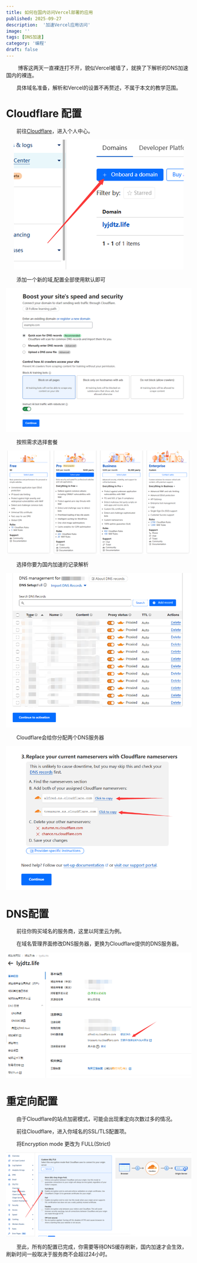 ```yaml
---
title: 如何在国内访问Vercel部署的应用
published: 2025-09-27
description:  '加速Vercel应用访问'
image: ''
tags: [DNS加速]
category: '编程'
draft: false
---
```


&emsp;&emsp; 博客这两天一直裸连打不开，貌似Vercel被墙了，就换了下解析的DNS加速国内的裸连。

&emsp;&emsp;具体域名准备，解析和Vercel的设置不再赘述，不属于本文的教学范围。

# Cloudflare 配置

&emsp;&emsp;前往[Cloudflare](https://www.cloudflare-cn.com/)，进入个人中心。

<center>

![](visit_vercel/20250927125551.png)
</center>

&emsp;&emsp;添加一个新的域,配置全部使用默认即可

<center>

![](visit_vercel/20250927130042.png)
</center>



&emsp;&emsp;按照需求选择套餐

<center>

![](visit_vercel/20250927130246.png)
</center>

&emsp;&emsp;选择你要为国内加速的记录解析

<center>

![](visit_vercel/20250927130502.png)
</center>

&emsp;&emsp;Cloudflare会给你分配两个DNS服务器

<center>

![](visit_vercel/20250927130613.png)
</center>

# DNS配置

&emsp;&emsp;前往你购买域名的服务商，这里以阿里云为例。

&emsp;&emsp;在域名管理界面修改DNS服务器，更换为Cloudflare提供的DNS服务器。

<center>

![](visit_vercel/20250927131138.png)
</center>

# 重定向配置

&emsp;&emsp;由于Cloudflare的站点加密模式，可能会出现重定向次数过多的情况。

&emsp;&emsp;前往Cloudflare，进入你域名的SSL/TLS配置项。

&emsp;&emsp;将Encryption mode 更改为 FULL(Strict)

<center>

![](visit_vercel/20250927131725.png)
</center>


&emsp;&emsp;至此，所有的配置已完成，你需要等待DNS缓存刷新，国内加速才会生效，刷新时间一般取决于服务商不会超过24小时。
